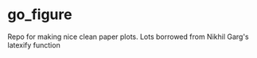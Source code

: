 # go_figure
Repo for making nice clean paper plots. Lots borrowed from Nikhil Garg's latexify function
